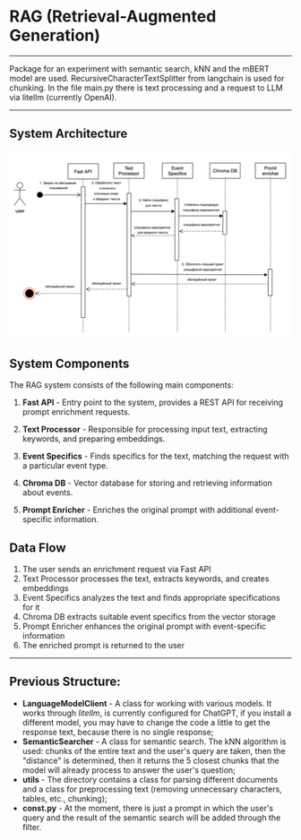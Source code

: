# RAG (Retrieval-Augmented Generation)

---
Package for an experiment with semantic search, kNN and the mBERT model are used. 
RecursiveCharacterTextSplitter from langchain is used for chunking. In the file main.py there is text processing and
a request to LLM via litellm (currently OpenAI).

---
## System Architecture

![RAG Sequence Diagram](docs/rag_sequnce.png)

## System Components

The RAG system consists of the following main components:

1. **Fast API** - Entry point to the system, provides a REST API for receiving prompt enrichment requests.

2. **Text Processor** - Responsible for processing input text, extracting keywords, and preparing embeddings.

3. **Event Specifics** - Finds specifics for the text, matching the request with a particular event type.

4. **Chroma DB** - Vector database for storing and retrieving information about events.

5. **Prompt Enricher** - Enriches the original prompt with additional event-specific information.

## Data Flow

1. The user sends an enrichment request via Fast API
2. Text Processor processes the text, extracts keywords, and creates embeddings
3. Event Specifics analyzes the text and finds appropriate specifications for it
4. Chroma DB extracts suitable event specifics from the vector storage
5. Prompt Enricher enhances the original prompt with event-specific information
6. The enriched prompt is returned to the user

---
## Previous Structure:
- **LanguageModelClient** - A class for working with various models. It works through *litellm*, is currently configured
for ChatGPT, if you install a different model, you may have to change the code a little to get the response text,
because there is no single response;
- **SemanticSearcher** - A class for semantic search. The kNN algorithm is used: chunks of the entire text and the 
user's query are taken, then the "distance" is determined, then it returns the 5 closest chunks that the model will 
already process to answer the user's question;
- **utils** - The directory contains a class for parsing different documents and a class for preprocessing text 
(removing unnecessary characters, tables, etc., chunking);
- **const.py** - At the moment, there is just a prompt in which the user's query and the result of the semantic 
search will be added through the filter.